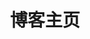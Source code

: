 ---
home: true
layout: BlogHome
icon: home
title: 博客主页
heroImage: steven267-avatar.jpg
heroText: Steven267's Tech Blog
heroFullScreen: true
tagline: Think Different. Code Better.
bgImage: /assets/images/backgrounds/sunrise-mountain-small.jpg
bgImageStyle:
  opacity: 1
  background-size: cover
  background-position: center
projects:
#  - icon: https://vuejs.press/images/hero.png
#    name: VuePress
#    desc: 基于 Vue 的静态文档构建器
#    link: https://vuejs.press/zh/

  - icon: https://github.com/favicon.ico
    name: GitHub
    desc: 全球最大的代码托管平台
    link: https://github.com/

  - icon: https://leetcode.cn/favicon.ico
    name: LeetCode
    desc: 算法与数据结构学习平台
    link: https://leetcode.cn/

  - icon: https://cdn.sstatic.net/Sites/stackoverflow/Img/apple-touch-icon.png
    name: Stack Overflow
    desc: 程序员问答社区
    link: https://stackoverflow.com/

  - icon: https://lf-web-assets.juejin.cn/obj/juejin-web/xitu_juejin_web/e08da34488b114bd4c665ba2fa520a31.svg
    name: 稀土掘金
    desc: 中文技术社区
    link: https://juejin.cn/

  - icon: /CSDN图标.png
    name: CSDN
    desc: 中国最大的程序员社区
    link: https://www.csdn.net/

  - icon: https://pdai.tech/favicon.ico
    name: Java全栈知识体系
    desc: pdai技术博客 - Java全栈知识体系
    link: https://pdai.tech/

  - icon: https://www.meituan.com/favicon.ico
    name: 美团技术团队
    desc: 美团技术团队技术分享
    link: https://tech.meituan.com/

  - icon: https://cloud.tencent.com/favicon.ico
    name: 腾讯云开发者
    desc: 腾讯云技术社区
    link: https://cloud.tencent.com/developer

footer: Continuous Learning, Continuous Growth. 持续学习，持续成长。
---